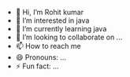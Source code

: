 - 👋 Hi, I’m Rohit kumar
- 👀 I’m interested in java
- 🌱 I’m currently learning java
- 💞️ I’m looking to collaborate on ...
- 📫 How to reach me
- 😄 Pronouns: ...
- ⚡ Fun fact: ...

<!---
Rohit-9835/Rohit-9835 is a ✨ special ✨ repository because its `README.md` (this file) appears on your GitHub profile.
You can click the Preview link to take a look at your changes.
--->
